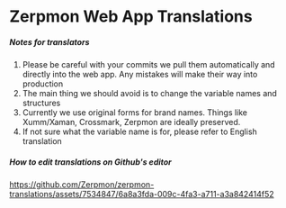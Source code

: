 # Zerpmon Web App Translations

##### Notes for translators
1. Please be careful with your commits we pull them automatically and directly into the web app. Any mistakes will make their way into production
2. The main thing we should avoid is to change the variable names and structures
3. Currently we use original forms for brand names. Things like Xumm/Xaman, Crossmark, Zerpmon are ideally preserved.
4. If not sure what the variable name is for, please refer to English translation

##### How to edit translations on Github's editor
https://github.com/Zerpmon/zerpmon-translations/assets/7534847/6a8a3fda-009c-4fa3-a711-a3a842414f52

